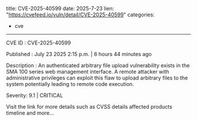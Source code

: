  
title: CVE-2025-40599
date: 2025-7-23
lien: "https://cvefeed.io/vuln/detail/CVE-2025-40599"
categories:
  - cve
---

CVE ID : CVE-2025-40599

Published :  July 23
2025
2:15 p.m. | 6 hours
44 minutes ago

Description : An authenticated arbitrary file upload vulnerability exists in the SMA 100 series web management interface. A remote attacker with administrative privileges can exploit this flaw to upload arbitrary files to the system
potentially leading to remote code execution.

Severity: 9.1 | CRITICAL

Visit the link for more details
such as CVSS details
affected products
timeline
and more...
